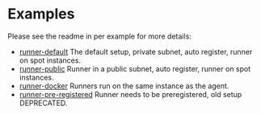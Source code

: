 # Examples

Please see the readme in per example for more details:

- [runner-default](runner-default/) The default setup, private subnet, auto register, runner on spot instances.
- [runner-public](runner-public/) Runner in a public subnet, auto register, runner on spot instances.
- [runner-docker](runner-docker/) Runners run on the same instance as the agent.
- [runner-pre-registered](runner-pre-registered) Runner needs to be preregistered, old setup DEPRECATED.

